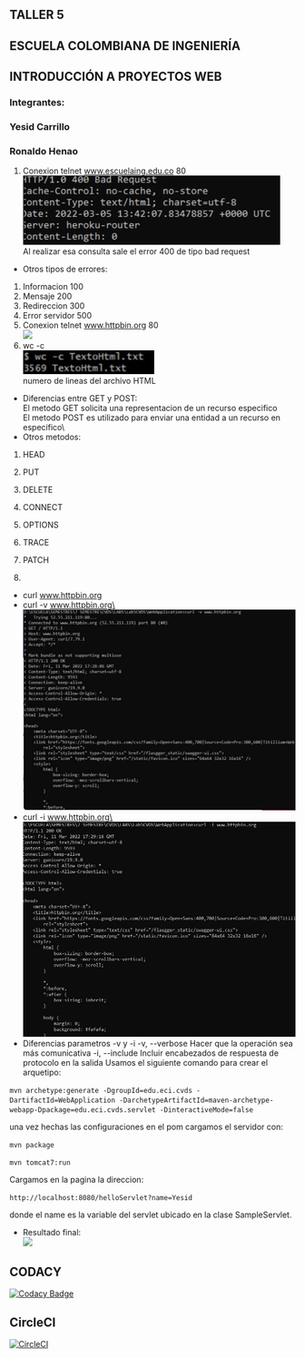 ## TALLER 5
## ESCUELA COLOMBIANA DE INGENIERÍA
## INTRODUCCIÓN A PROYECTOS WEB
### Integrantes:
### Yesid Carrillo
### Ronaldo Henao

1. Conexion telnet www.escuelaing.edu.co 80\
![](/imagenes/4.jpeg)\
Al realizar esa consulta sale el error 400 de tipo bad request
* Otros tipos de errores:
1. Informacion 100
2. Mensaje 200
3. Redireccion 300
4. Error servidor 500 
2. Conexion telnet www.httpbin.org 80\
![](/imagenes/1.png)
3. wc -c\
![](/imagenes/5.jpeg)\
numero de lineas del archivo HTML
* Diferencias entre GET y POST:\
El metodo GET solicita una representacion de un recurso especifico\
El metodo POST es utilizado para enviar una entidad a un recurso en especifico\
* Otros metodos:
1. HEAD
2. PUT
3. DELETE
4. CONNECT
5. OPTIONS
6. TRACE
7. PATCH

4.
* curl www.httpbin.org
* curl -v www.httpbin.org\
![](/imagenes/2.jpeg)
* curl -i www.httpbin.org\
![](/imagenes/3.jpeg)
* Diferencias parametros -v y -i
-v, --verbose Hacer que la operación sea más comunicativa
-i, --include Incluir encabezados de respuesta de protocolo en la salida
Usamos el siguiente comando para crear el arquetipo:

```mvn archetype:generate -DgroupId=edu.eci.cvds -DartifactId=WebApplication -DarchetypeArtifactId=maven-archetype-webapp-Dpackage=edu.eci.cvds.servlet -DinteractiveMode=false```

una vez hechas las configuraciones en el pom cargamos el servidor con:

```mvn package``` 

```mvn tomcat7:run```

Cargamos en la pagina la direccion:

```http://localhost:8080/helloServlet?name=Yesid```

donde el name es la variable del servlet ubicado en la clase SampleServlet.

* Resultado final:\
![](/imagenes/pagina.jpeg)


## CODACY

[![Codacy Badge](https://app.codacy.com/project/badge/Grade/dffba6d99c784ceeaab9ee0e151a4497)](https://www.codacy.com/gh/YesidCarrillo26/Lab6CVDS/dashboard?utm_source=github.com&amp;utm_medium=referral&amp;utm_content=YesidCarrillo26/Lab6CVDS&amp;utm_campaign=Badge_Grade)

## CircleCI

[![CircleCI](https://circleci.com/gh/YesidCarrillo26/Lab6CVDS/tree/main.svg?style=svg)](https://circleci.com/gh/YesidCarrillo26/Lab6CVDS/tree/main)
